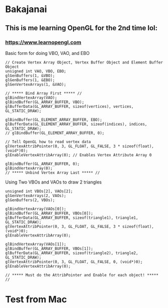 # Bakajanai

## This is me learning OpenGL for the 2nd time lol:

### https://www.learnopengl.com

Basic form for doing VBO, VAO, and EBO

	// Create Vertex Array Object, Vertex Buffer Object and Element Buffer Object
	unsigned int VAO, VBO, EBO;
	glGenBuffers(1, &VBO);
	glGenBuffers(1, &EBO);
	glGenVertexArrays(1, &VAO); 
	
	// ***** Bind Array First ***** //
	glBindVertexArray(VAO);
	glBindBuffer(GL_ARRAY_BUFFER, VBO);
	glBufferData(GL_ARRAY_BUFFER, sizeof(vertices), vertices, GL_STATIC_DRAW);

	glBindBuffer(GL_ELEMENT_ARRAY_BUFFER, EBO);
	glBufferData(GL_ELEMENT_ARRAY_BUFFER, sizeof(indices), indices, GL_STATIC_DRAW);
	// glBindBuffer(GL_ELEMENT_ARRAY_BUFFER, 0);

	// Tell OpenGL how to read vertex data 
	glVertexAttribPointer(0, 3, GL_FLOAT, GL_FALSE, 3 * sizeof(float), (void*)0);
	glEnableVertexAttribArray(0); // Enables Vertex Attribute Array 0 

	glBindBuffer(GL_ARRAY_BUFFER, 0);
	glBindVertexArray(0);
	// ***** Unbind Vertex Array Last ***** //



Using Two VBOs and VAOs to draw 2 triangles

	unsigned int VBOs[2], VAOs[2];
	glGenVertexArrays(2, VAOs);
	glGenBuffers(2, VBOs);

	glBindVertexArray(VAOs[0]);
	glBindBuffer(GL_ARRAY_BUFFER, VBOs[0]);
	glBufferData(GL_ARRAY_BUFFER, sizeof(triangle1), triangle1, GL_STATIC_DRAW);
	glVertexAttribPointer(0, 3, GL_FLOAT, GL_FALSE, 3 * sizeof(float), (void*)0);
	glEnableVertexAttribArray(0);

	glBindVertexArray(VAOs[1]);
	glBindBuffer(GL_ARRAY_BUFFER, VBOs[1]);
	glBufferData(GL_ARRAY_BUFFER, sizeof(triangle2), triangle2, GL_STATIC_DRAW);
	glVertexAttribPointer(0, 3, GL_FLOAT, GL_FALSE, 0, (void*)0);
	glEnableVertexAttribArray(0);

	// ***** Must do the AttribPointer and Enable for each object! ***** //

# Test from Mac